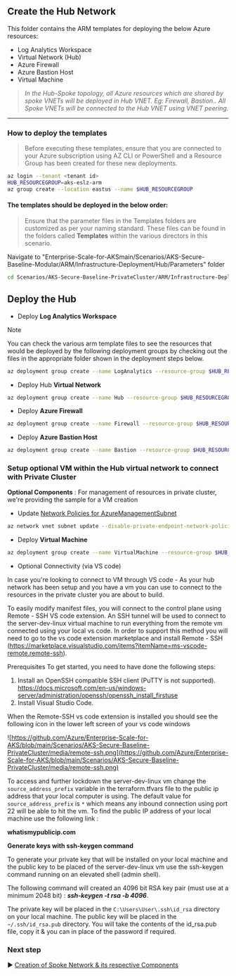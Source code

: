 ## Create the Hub Network

This folder contains the ARM templates for deploying the below Azure resources:
* Log Analytics Workspace
* Virtual Network (Hub)
* Azure Firewall
* Azure Bastion Host
* Virtual Machine

>*In the Hub-Spoke topology, all Azure resources which are shared by spoke VNETs will be deployed in Hub VNET. Eg: Firewall, Bastion.. All Spoke VNETs will be connected to the Hub VNET using VNET peering.*
---
### How to deploy the templates
>Before executing these templates, ensure that you are connected to your Azure subscription using AZ CLI or PowerShell and a Resource Group has been created for these new deployments. 

```bash
az login --tenant <tenant id>
HUB_RESOURCEGROUP=aks-eslz-arm
az group create --location eastus --name $HUB_RESOURCEGROUP
```
#### The templates should be deployed in the below order:

>Ensure that the parameter files in the Templates folders are customized as per your naming standard. These files can be found in the folders called **Templates** within the various directors in this scenario.

Navigate to "Enterprise-Scale-for-AKSmain/Scenarios/AKS-Secure-Baseline-Modular/ARM/Infrastructure-Deployment/Hub/Parameters" folder
```bash
cd Scenarios/AKS-Secure-Baseline-PrivateCluster/ARM/Infrastructure-Deployment/Hub/Parameters
```
## Deploy the Hub
* Deploy **Log Analytics Workspace**
> [!NOTE]
> You can check the various arm template files to see the resources that would be deployed by the following deployment groups by checking out the files in the appropriate folder shown in the deployment steps below.
```bash
az deployment group create --name LogAnalytics --resource-group $HUB_RESOURCEGROUP --template-file ../Templates/aks-eslz-la.template.json --parameters @aks-eslz-la.parameters.json
```
* Deploy Hub **Virtual Network**
```bash
az deployment group create --name Hub --resource-group $HUB_RESOURCEGROUP --template-file ../Templates/aks-eslz-hub.template.json --parameters @aks-eslz-hub.parameters.json
```
* Deploy **Azure Firewall**
```bash
az deployment group create --name Firewall --resource-group $HUB_RESOURCEGROUP --template-file ../Templates/aks-eslz-firewall.template.json --parameters @aks-eslz-firewall.parameters.json
```
* Deploy **Azure Bastion Host**
```bash
az deployment group create --name Bastion --resource-group $HUB_RESOURCEGROUP --template-file ../Templates/aks-eslz-bastion.template.json --parameters @aks-eslz-bastion.parameters.json
```


### Setup optional VM within the Hub virtual network to connect with Private Cluster
**Optional Components** : For management of resources in private cluster, we're providing the sample for a VM creation

* Update <ins>Network Policies for AzureManagementSubnet</ins>
```bash
az network vnet subnet update --disable-private-endpoint-network-policies true --name AzureManagementSubnet --resource-group $HUB_RESOURCEGROUP --vnet-name vnet_hub_arm 
```

* Deploy **Virtual Machine**
```bash
az deployment group create --name VirtualMachine --resource-group $HUB_RESOURCEGROUP --template-file ../Templates/aks-eslz-virtualmachine.template.json --parameters @aks-eslz-virtualmachine.parameters.json
```

* Optional Connectivity (via VS code)

In case you're looking to connect to VM through VS code -
As your hub network has been setup and you have a vm you can use to connect to the resources in the private cluster you are about to build.

To easily modify manifest files, you will connect to the control plane using Remote - SSH VS code extension. An SSH tunnel will be used to connect to the server-dev-linux virtual machine to run everything from the remote vm connected using your local vs code. In order to support this method you will need to go to the vs code extension marketplace and install Remote - SSH (https://marketplace.visualstudio.com/items?itemName=ms-vscode-remote.remote-ssh).

Prerequisites
To get started, you need to have done the following steps:

1. Install an OpenSSH compatible SSH client (PuTTY is not supported). https://docs.microsoft.com/en-us/windows-server/administration/openssh/openssh_install_firstuse
2. Install Visual Studio Code.

When the Remote-SSH vs code extension is installed you should see the following icon in the lower left screen of your vs code windows

![https://github.com/Azure/Enterprise-Scale-for-AKS/blob/main/Scenarios/AKS-Secure-Baseline-PrivateCluster/media/remote-ssh.png](https://github.com/Azure/Enterprise-Scale-for-AKS/blob/main/Scenarios/AKS-Secure-Baseline-PrivateCluster/media/remote-ssh.png)


To access and further lockdown the server-dev-linux vm change the `source_address_prefix` variable in the terraform.tfvars file to the public ip address that your local computer is using. The default value for `source_address_prefix` is `*` which means any inbound connection using port 22 will be able to hit the vm. To find the public IP address of your local machine use the following link : 

**whatismypublicip.com**

**Generate keys with ssh-keygen command**

To generate your private key that will be installed on your local machine and the public key to be placed of the server-dev-linux vm use the ssh-keygen command running on an elevated shell (admin shell).

The following command will created an 4096 bit RSA key pair (must use at a minimum 2048 bit) : ***ssh-keygen -t rsa -b 4096***. 

The private key will be placed in the `C:\Users\User\.ssh\id_rsa` directory on your local machine. The public key will be placed in the `~/.ssh/id_rsa.pub` directory. You will take the contents of the id_rsa.pub file, copy it & you can in place of the password if required.

### Next step

:arrow_forward: [Creation of Spoke Network & its respective Components](./02-Setup-Spoke.md)
